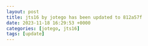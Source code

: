 ```yaml
---
layout: post
title: jts16 by jotego has been updated to 812a57f
date: 2023-11-18 16:29:53 +0000
categories: [jotego, jts16]
tags: [update]
---
```


